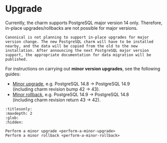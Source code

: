 # Upgrade

Currently, the charm supports PostgreSQL major version 14 only. Therefore, in-place upgrades/rollbacks are not possible for major versions. 

```{note}
Canonical is not planning to support in-place upgrades for major version change. The new PostgreSQL charm will have to be installed nearby, and the data will be copied from the old to the new installation. After announcing the next PostgreSQL major version support, the appropriate documentation for data migration will be published.
```

For instructions on carrying out **minor version upgrades**, see the following guides:

* [Minor upgrade](/how-to-guides/upgrade/perform-a-minor-upgrade), e.g. PostgreSQL 14.8 -> PostgreSQL 14.9<br/>
(including charm revision bump 42 -> 43).
* [Minor rollback](/how-to-guides/upgrade/perform-a-minor-rollback), e.g. PostgreSQL 14.9 -> PostgreSQL 14.8<br/>
(including charm revision return 43 -> 42).


```{toctree}
:titlesonly:
:maxdepth: 2
:glob:
:hidden:

Perform a minor upgrade <perform-a-minor-upgrade>
Perform a minor rollback <perform-a-minor-rollback>
